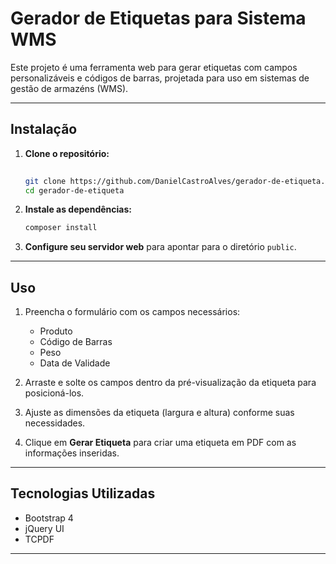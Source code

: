 # Gerador de Etiquetas para Sistema WMS

Este projeto é uma ferramenta web para gerar etiquetas com campos personalizáveis e códigos de barras, projetada para uso em sistemas de gestão de armazéns (WMS).

---

## Instalação

1. **Clone o repositório:**
   ```bash
 
   git clone https://github.com/DanielCastroAlves/gerador-de-etiqueta.git
   cd gerador-de-etiqueta
   ```

2. **Instale as dependências:**
   ```bash
   composer install
   ```

3. **Configure seu servidor web** para apontar para o diretório `public`.

---

## Uso

1. Preencha o formulário com os campos necessários:
   - Produto
   - Código de Barras
   - Peso
   - Data de Validade

2. Arraste e solte os campos dentro da pré-visualização da etiqueta para posicioná-los.

3. Ajuste as dimensões da etiqueta (largura e altura) conforme suas necessidades.

4. Clique em **Gerar Etiqueta** para criar uma etiqueta em PDF com as informações inseridas.

---

## Tecnologias Utilizadas

- Bootstrap 4
- jQuery UI
- TCPDF

---

